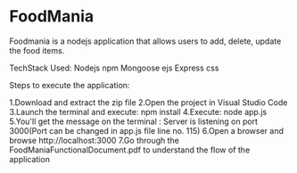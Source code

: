 # FoodMania
Foodmania is a nodejs application that allows users to add, delete, update the food items.

TechStack Used:
Nodejs
npm
Mongoose
ejs
Express
css

Steps to execute the application:

1.Download and extract the zip file 
2.Open the project in Visual Studio Code 
3.Launch the terminal and execute: npm install
4.Execute: node app.js
5.You'll get the message on the terminal : Server is listening on port 3000(Port can be changed in app.js file line no. 115)
6.Open a browser and browse http://localhost:3000
7.Go through the FoodManiaFunctionalDocument.pdf to understand the flow of the application

